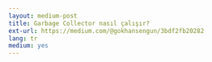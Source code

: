 ```yaml
---
layout: medium-post
title: Garbage Collector nasıl çalışır?
ext-url: https://medium.com/@gokhansengun/3bdf2fb20282
lang: tr
medium: yes 
---
```

